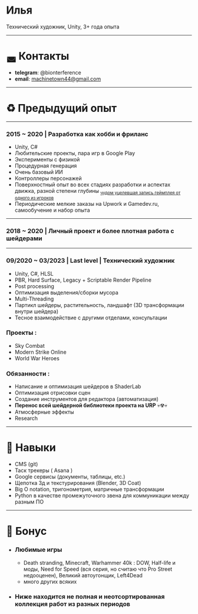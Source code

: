 # Илья  
  
 Технический художник, Unity, 3+ года опыта   

***
# ◛ Контакты
- **telegram**: @bionterference
- **email**: machinetown44@gmail.com  
***

# ♻ Предыдущий опыт
***
### 2015 ~ 2020 | Разработка как хобби и фриланс 

  - Unity, C# 
  - Любительские проекты, пара игр в Google Play  
  - Эксперименты с физикой
  - Процедурная генерация
  - Очень базовый ИИ
  - Контроллеры персонажей
  - Поверхностный опыт во всех стадиях разработки и аспектах движка, разной степени глубины 
  <sub>[чудом уцелевшая запись геймплея от одного из игроков](https://www.youtube.com/watch?v=dkX_DMsa-d0)</sub>  
  - Периодические мелкие заказы на Upwork и Gamedev.ru, самообучение и набор опыта
***  

### 2018 ~ 2020 | Личный проект и более плотная работа с шейдерами  

***
### 09/2020 ~ 03/2023 | Last level |  **Технический художник**  
  - Unity, C#, HLSL  
  - PBR, Hard Surface, Legacy + Scriptable Render Pipeline 
  - Post processing
  - Оптимизация выделения/сборки мусора
  - Multi-Threading
  - Партикл шейдеры, растительность, ландшафт (3D трансформации внутри шейдера)
  - Тесное взаимодействие с другими отделами, консультации  

###  Проекты :  
 - Sky Combat
 - Modern Strike Online
 - World War Heroes  

###  Обязанности :  
  - Написание и оптимизация шейдеров в ShaderLab
  - Оптимизация отрисовки сцен
  - Создание инструментов для редактора (автоматизация)
  - **Перенос всей шейдерной библиотеки проекта на URP** 💀☢💀
  - Атмосферные эффекты  
  - Research  
***

# 🔧 Навыки

- CMS (git)
- Таск трекеры ( Asana )
- Google сервисы (документы, таблицы, etc.) 
- Щепотка 3д и текстурирования (Blender, 3D Coat)
- Big O notation, тригонометрия, матричные трансформации
- Python в качестве промежуточного звена для коммуникации между разным ПО  
***

# 📀 Бонус
  
- ### Любимые игры
  - Death stranding, Minecraft, Warhammer 40k : DOW, Half-life и моды, Need for Speed (вся серия, но считаю что Pro Street недооценен), Великий автоугонщик, Left4Dead 
  - много других всяких

- ### Ниже находится не полная и неотсортированная коллекция работ из разных периодов  